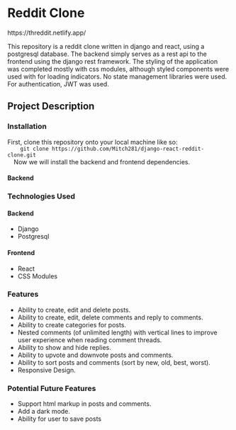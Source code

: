 <h1>Reddit Clone</h1>
https://threddit.netlify.app/
<p>
This repository is a reddit clone written in django and react, using a postgresql database. The backend simply serves as a rest api to the frontend using the django rest       framework. The styling of the application was completed mostly with css modules, although styled components were used with for loading indicators. No state management libraries were used. For authentication, JWT was used.
</p>
<h2>Project Description</h2>
<h3>Installation</h3>
<p>
  First, clone this repository onto your local machine like so:
  <code>
    git clone https://github.com/Mitch281/django-react-reddit-clone.git
  </code>
  Now we will install the backend and frontend dependencies.
</p>
<h4>Backend</h4>
<h3>Technologies Used</h3>
<h4>Backend</h4>
<ul>
  <li>Django</li>
  <li>Postgresql</li>
</ul>
<h4>Frontend</h4>
<ul>
  <li>React</li>
  <li>CSS Modules</li>
</ul>
<h3>Features</h3>
<ul>
  <li>Ability to create, edit and delete posts.</li>
  <li>Ability to create, edit, delete comments and reply to comments.</li>
  <li>Ability to create categories for posts.</li>
  <li>Nested comments (of unlimited length) with vertical lines to improve user experience when reading comment threads.</li>
  <li>Ability to show and hide replies.</li>
  <li>Ability to upvote and downvote posts and comments.</li>
  <li>Ability to sort posts and comments (sort by new, old, best, worst).</li>
  <li>Responsive Design.</li>
</ul>
<h3>Potential Future Features</h3>
<ul>
  <li>Support html markup in posts and comments.</li>
  <li>Add a dark mode.</li>
  <li>Ability for user to save posts</li>
</ul>

